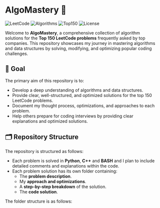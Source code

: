 # AlgoMastery 🚀
![LeetCode](https://img.shields.io/badge/LeetCode-150_Problems_Challenge-orange)
![Algorithms](https://img.shields.io/badge/Algorithms-Mastery-blue)
![Top150](https://img.shields.io/badge/Top-150_Companies-red)
![License](https://img.shields.io/badge/License-MIT-blue)

Welcome to **AlgoMastery**, a comprehensive collection of algorithm solutions for the **Top 150 LeetCode problems** frequently asked by top companies. This repository showcases my journey in mastering algorithms and data structures by solving, modifying, and optimizing popular coding challenges.

## 🎯 Goal
The primary aim of this repository is to:
- Develop a deep understanding of algorithms and data structures.
- Provide clear, well-structured, and optimized solutions for the top 150 LeetCode problems.
- Document my thought process, optimizations, and approaches to each problem.
- Help others prepare for coding interviews by providing clear explanations and optimized solutions.

## 🗂️ Repository Structure
The repository is structured as follows:
- Each problem is solved in **Python**, **C++** and **BASH** and I plan to include detailed comments and explanations within the code.
- Each problem solution has its own folder containing:
  - The **problem description**.
  - My **approach and optimizations**.
  - A **step-by-step breakdown** of the solution.
  - The **code solution**.

The folder structure is as follows:
